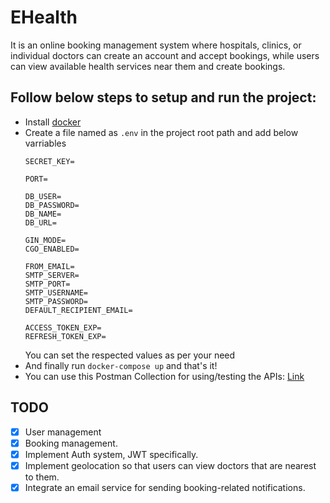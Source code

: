 # EHealth
It is an online booking management system where hospitals, clinics, or individual doctors can create an account and accept bookings, while users can view available health services near them and create bookings.

## Follow below steps to setup and run the project:
- Install [docker](https://www.docker.com/products/docker-desktop/)
- Create a file named as `.env` in the project root path and add below varriables
    ```
    SECRET_KEY=

    PORT=

    DB_USER=
    DB_PASSWORD=
    DB_NAME=
    DB_URL=

    GIN_MODE=
    CGO_ENABLED=

    FROM_EMAIL=
    SMTP_SERVER=
    SMTP_PORT=
    SMTP_USERNAME=
    SMTP_PASSWORD=
    DEFAULT_RECIPIENT_EMAIL=

    ACCESS_TOKEN_EXP=
    REFRESH_TOKEN_EXP=
    ```
    You can set the respected values as per your need
- And finally run `docker-compose up` and that's it!
- You can use this Postman Collection for using/testing the APIs: [Link](https://api.postman.com/collections/17396704-2cebc0d3-fcb4-4475-94b6-d2a59361463d?access_key=PMAT-01HDNGX7D80B3B81107SB6H9MZ)

## TODO
- [x] User management
- [x] Booking management.
- [x] Implement Auth system, JWT specifically.
- [x] Implement geolocation so that users can view doctors that are nearest to them.
- [x] Integrate an email service for sending booking-related notifications.
